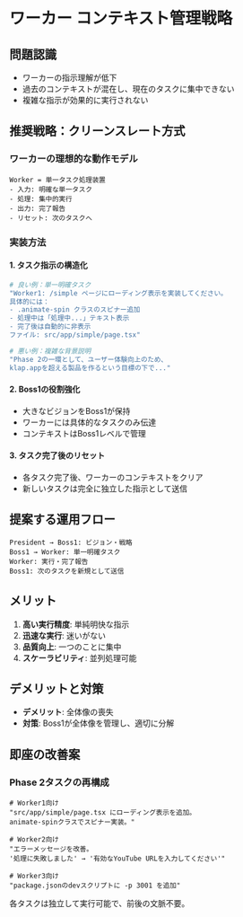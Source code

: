 # ワーカー コンテキスト管理戦略

## 問題認識
- ワーカーの指示理解が低下
- 過去のコンテキストが混在し、現在のタスクに集中できない
- 複雑な指示が効果的に実行されない

## 推奨戦略：クリーンスレート方式

### ワーカーの理想的な動作モデル
```
Worker = 単一タスク処理装置
- 入力: 明確な単一タスク
- 処理: 集中的実行
- 出力: 完了報告
- リセット: 次のタスクへ
```

### 実装方法

#### 1. タスク指示の構造化
```bash
# 良い例：単一明確タスク
"Worker1: /simple ページにローディング表示を実装してください。
具体的には：
- .animate-spin クラスのスピナー追加
- 処理中は「処理中...」テキスト表示
- 完了後は自動的に非表示
ファイル: src/app/simple/page.tsx"

# 悪い例：複雑な背景説明
"Phase 2の一環として、ユーザー体験向上のため、
klap.appを超える製品を作るという目標の下で..."
```

#### 2. Boss1の役割強化
- 大きなビジョンをBoss1が保持
- ワーカーには具体的なタスクのみ伝達
- コンテキストはBoss1レベルで管理

#### 3. タスク完了後のリセット
- 各タスク完了後、ワーカーのコンテキストをクリア
- 新しいタスクは完全に独立した指示として送信

## 提案する運用フロー

```
President → Boss1: ビジョン・戦略
Boss1 → Worker: 単一明確タスク
Worker: 実行・完了報告
Boss1: 次のタスクを新規として送信
```

## メリット
1. **高い実行精度**: 単純明快な指示
2. **迅速な実行**: 迷いがない
3. **品質向上**: 一つのことに集中
4. **スケーラビリティ**: 並列処理可能

## デメリットと対策
- **デメリット**: 全体像の喪失
- **対策**: Boss1が全体像を管理し、適切に分解

## 即座の改善案

### Phase 2タスクの再構成
```
# Worker1向け
"src/app/simple/page.tsx にローディング表示を追加。
animate-spinクラスでスピナー実装。"

# Worker2向け  
"エラーメッセージを改善。
'処理に失敗しました' → '有効なYouTube URLを入力してください'"

# Worker3向け
"package.jsonのdevスクリプトに -p 3001 を追加"
```

各タスクは独立して実行可能で、前後の文脈不要。